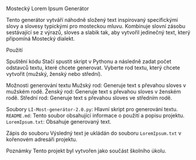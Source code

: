 Mostecký Lorem Ipsum Generátor

Tento generátor vytváří náhodně složený text inspirovaný specifickými slovy a slovesy typickými pro mosteckou mluvu. Kombinuje slovní zásobu sestávající se z výrazů, sloves a slabik tak, aby vytvořil jedinečný text, který připomíná Mostecký dialekt.

Použití

Spuštění kódu
Stačí spustit skript v Pythonu a následně zadat počet odstavců textu, které chcete generovat.
Vyberte rod textu, který chcete vytvořit (mužský, ženský nebo střední).

Možnosti generování textu
Mužský rod: Generuje text s převahou sloves v mužském rodě.
Ženský rod: Generuje text s převahou sloves v ženském rodě.
Střední rod: Generuje text s převahou sloves ve středním rodě.

Soubory
`LI-Most-generátor-2.0.py`: Hlavní skript pro generování textu.
`README.md`: Tento soubor obsahující informace o použití a popisu projektu.
`LoremIpsum.txt`: Obsahuje generovaný text.

Zápis do souboru
Výsledný text je ukládán do souboru `LoremIpsum.txt` v kořenovém adresáři projektu.


Poznámky
Tento projekt byl vytvořen jako součást školního úkolu.
